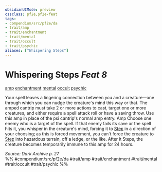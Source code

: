 ```yaml
---
obsidianUIMode: preview
cssclass: pf2e,pf2e-feat
tags:
- compendium/src/pf2e/da
- trait/amp
- trait/enchantment
- trait/mental
- trait/occult
- trait/psychic
aliases: ["Whispering Steps"]
---
```

# Whispering Steps  *Feat 8*  
[amp](amp-da.md "Amp Feat Trait")  [enchantment](enchantment.md "Enchantment School Trait")  [mental](mental.md "Mental Effect Trait")  [occult](occult.md "Occult Tradition Trait")  [psychic](Reference/Rules/Traits/psychic-da.md "Psychic Class Trait")  


Your spell leaves a lingering connection between you and a creature—one through which you can nudge the creature's mind this way or that. The amped cantrip must take 2 or more actions to cast, target one or more creatures, and either require a spell attack roll or have a saving throw. Use this amp in place of the psi cantrip's normal amp entry. Amp Choose one enemy who is a target of the spell. If that enemy fails its save or the spell hits it, you whisper in the creature's mind, forcing it to [Step](step.md) in a direction of your choosing; as this is forced movement, you can't force the creature to [Step](step.md) into hazardous terrain, off a ledge, or the like. After it Steps, the creature becomes temporarily immune to this amp for 24 hours.

*Source: Dark Archive p. 27*  
%% #compendium/src/pf2e/da #trait/amp #trait/enchantment #trait/mental #trait/occult #trait/psychic %%